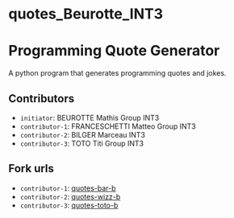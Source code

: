 # quotes_Beurotte_INT3

# Programming Quote Generator

A python program that generates programming quotes and jokes.

## Contributors
- `initiator`: BEUROTTE Mathis Group INT3
- `contributor-1`: FRANCESCHETTI Matteo Group INT3
- `contributor-2`: BILGER Marceau INT3
- `contributor-3`: TOTO Titi Group INT3 

## Fork urls
- `contributor-1`: [quotes-bar-b](url-1)
- `contributor-2`: [quotes-wizz-b](url-2)
- `contributor-3`: [quotes-toto-b](url-3)
